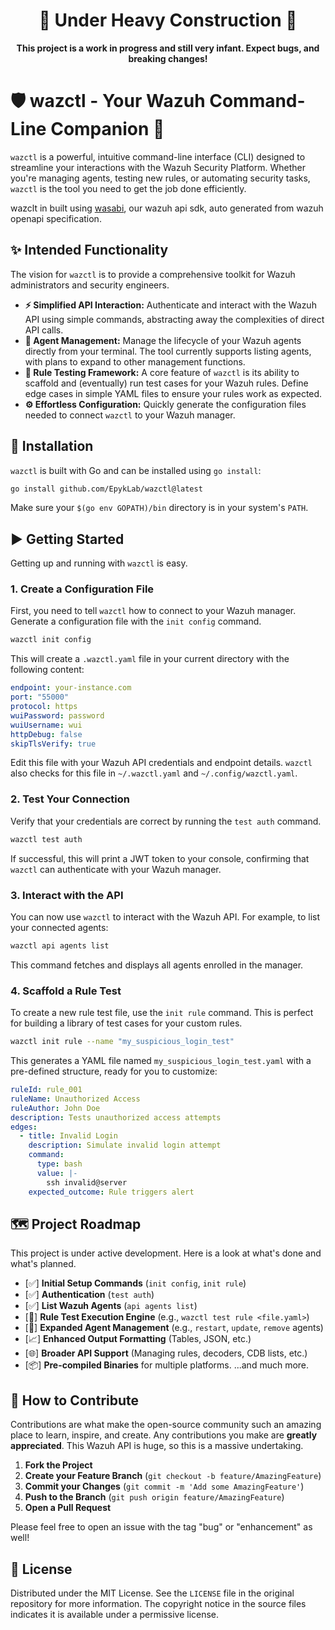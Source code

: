 <div align="center">
  <h1>🚧 Under Heavy Construction 🚧</h1>
  <p><strong>This project is a work in progress and still very infant. Expect bugs, and breaking changes!</strong></p>
</div>

# 🛡️ wazctl - Your Wazuh Command-Line Companion 🦉

[](https://golang.org)
[](https://opensource.org/licenses/MIT)
[](https://www.google.com/search?q=https://github.com/EpykLab/wazctl/blob/main/CONTRIBUTING.md)

`wazctl` is a powerful, intuitive command-line interface (CLI) designed to streamline your interactions with the Wazuh Security Platform. Whether you're managing agents, testing new rules, or automating security tasks, `wazctl` is the tool you need to get the job done efficiently.

wazclt in built using [wasabi](https://github.com/EpykLab/wasabi), our wazuh api sdk, auto generated from wazuh openapi specification.


## ✨ Intended Functionality

The vision for `wazctl` is to provide a comprehensive toolkit for Wazuh administrators and security engineers.

  * **⚡️ Simplified API Interaction:** Authenticate and interact with the Wazuh API using simple commands, abstracting away the complexities of direct API calls.
  * **👤 Agent Management:** Manage the lifecycle of your Wazuh agents directly from your terminal. The tool currently supports listing agents, with plans to expand to other management functions.
  * **📐 Rule Testing Framework:** A core feature of `wazctl` is its ability to scaffold and (eventually) run test cases for your Wazuh rules. Define edge cases in simple YAML files to ensure your rules work as expected.
  * **⚙️ Effortless Configuration:** Quickly generate the configuration files needed to connect `wazctl` to your Wazuh manager.

## 🚀 Installation

`wazctl` is built with Go and can be installed using `go install`:

```bash
go install github.com/EpykLab/wazctl@latest
```

Make sure your `$(go env GOPATH)/bin` directory is in your system's `PATH`.

## ▶️ Getting Started

Getting up and running with `wazctl` is easy.

### 1. Create a Configuration File

First, you need to tell `wazctl` how to connect to your Wazuh manager. Generate a configuration file with the `init config` command.

```bash
wazctl init config
```

This will create a `.wazctl.yaml` file in your current directory with the following content:

```yaml
endpoint: your-instance.com
port: "55000"
protocol: https
wuiPassword: password
wuiUsername: wui
httpDebug: false
skipTlsVerify: true
```

Edit this file with your Wazuh API credentials and endpoint details. `wazctl`
also checks for this file in `~/.wazctl.yaml` and `~/.config/wazctl.yaml`.

### 2. Test Your Connection

Verify that your credentials are correct by running the `test auth` command.

```bash
wazctl test auth
```

If successful, this will print a JWT token to your console, confirming that
`wazctl` can authenticate with your Wazuh manager.

### 3. Interact with the API

You can now use `wazctl` to interact with the Wazuh API. For example, to list
your connected agents:

```bash
wazctl api agents list
```

This command fetches and displays all agents enrolled in the manager.

### 4. Scaffold a Rule Test

To create a new rule test file, use the `init rule` command. This is perfect
for building a library of test cases for your custom rules.

```bash
wazctl init rule --name "my_suspicious_login_test"
```

This generates a YAML file named `my_suspicious_login_test.yaml` with a
pre-defined structure, ready for you to customize:

```yaml
ruleId: rule_001
ruleName: Unauthorized Access
ruleAuthor: John Doe
description: Tests unauthorized access attempts
edges:
  - title: Invalid Login
    description: Simulate invalid login attempt
    command:
      type: bash
      value: |-
        ssh invalid@server
    expected_outcome: Rule triggers alert
```

## 🗺️ Project Roadmap

This project is under active development. Here is a look at what's done and what's planned.

  * [✅] **Initial Setup Commands** (`init config`, `init rule`)
  * [✅] **Authentication** (`test auth`)
  * [✅] **List Wazuh Agents** (`api agents list`)
  * [🚧] **Rule Test Execution Engine** (e.g., `wazctl test rule <file.yaml>`)
  * [🔄] **Expanded Agent Management** (e.g., `restart`, `update`, `remove` agents)
  * [📈] **Enhanced Output Formatting** (Tables, JSON, etc.)
  * [🌐] **Broader API Support** (Managing rules, decoders, CDB lists, etc.)
  * [📦] **Pre-compiled Binaries** for multiple platforms.
  ...and much more.

## 🤝 How to Contribute

Contributions are what make the open-source community such an amazing place to
learn, inspire, and create. Any contributions you make are **greatly
appreciated**. This Wazuh API is huge, so this is a massive undertaking.

1.  **Fork the Project**
2.  **Create your Feature Branch** (`git checkout -b feature/AmazingFeature`)
3.  **Commit your Changes** (`git commit -m 'Add some AmazingFeature'`)
4.  **Push to the Branch** (`git push origin feature/AmazingFeature`)
5.  **Open a Pull Request**

Please feel free to open an issue with the tag "bug" or "enhancement" as well!

## 📜 License

Distributed under the MIT License. See the `LICENSE` file in the original
repository for more information. The copyright notice in the source files
indicates it is available under a permissive license.
